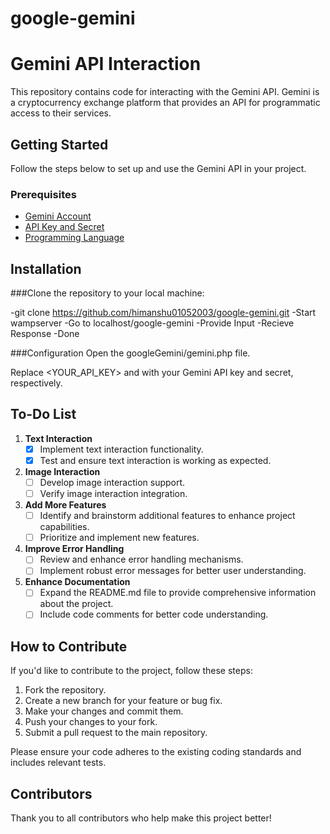 # google-gemini
# Gemini API Interaction

This repository contains code for interacting with the Gemini API. Gemini is a cryptocurrency exchange platform that provides an API for programmatic access to their services.

## Getting Started

Follow the steps below to set up and use the Gemini API in your project.

### Prerequisites

- [Gemini Account](https://www.gemini.com/)
- [API Key and Secret](https://docs.gemini.com/rest-api#getting-started)
- [Programming Language](https://www.python.org/)

## Installation

###Clone the repository to your local machine:

-git clone https://github.com/himanshu01052003/google-gemini.git
-Start wampserver
-Go to localhost/google-gemini
-Provide Input
-Recieve Response 
-Done

###Configuration
Open the googleGemini/gemini.php file.

Replace <YOUR_API_KEY> and with your Gemini API key and secret, respectively.

## To-Do List

1. **Text Interaction**
   - [x] Implement text interaction functionality.
   - [x] Test and ensure text interaction is working as expected.

2. **Image Interaction**
   - [ ] Develop image interaction support.
   - [ ] Verify image interaction integration.

3. **Add More Features**
   - [ ] Identify and brainstorm additional features to enhance project capabilities.
   - [ ] Prioritize and implement new features.

4. **Improve Error Handling**
   - [ ] Review and enhance error handling mechanisms.
   - [ ] Implement robust error messages for better user understanding.

5. **Enhance Documentation**
   - [ ] Expand the README.md file to provide comprehensive information about the project.
   - [ ] Include code comments for better code understanding.

## How to Contribute

If you'd like to contribute to the project, follow these steps:

1. Fork the repository.
2. Create a new branch for your feature or bug fix.
3. Make your changes and commit them.
4. Push your changes to your fork.
5. Submit a pull request to the main repository.

Please ensure your code adheres to the existing coding standards and includes relevant tests.

## Contributors

Thank you to all contributors who help make this project better!


